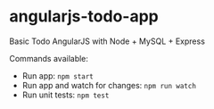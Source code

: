 # angularjs-todo-app
Basic Todo AngularJS with Node + MySQL + Express

Commands available:

* Run app: `npm start`
* Run app and watch for changes: `npm run watch`
* Run unit tests: `npm test`
